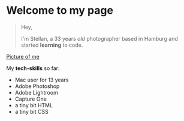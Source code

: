 # Welcome to my page

>Hey,
>
>I'm Stellan, a 33 years _old_ photographer based in Hamburg and started **learning** to code.

[Picture of me](https://ibb.co/mhPgKPd)

My **tech-skills** so far:
- Mac user for 13 years
- Adobe Photoshop
- Adobe Lightroom
- Capture One
- a tiny bit HTML
- a tiny bit CSS
